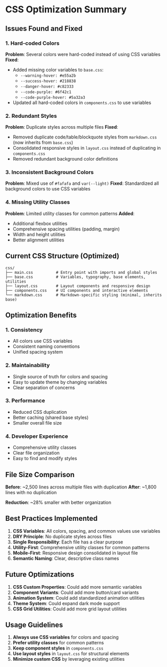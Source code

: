 # CSS Optimization Summary

## Issues Found and Fixed

### 1. Hard-coded Colors
**Problem**: Several colors were hard-coded instead of using CSS variables
**Fixed**: 
- Added missing color variables to `base.css`:
  - `--warning-hover: #e55a2b`
  - `--success-hover: #218838`
  - `--danger-hover: #c82333`
  - `--code-purple: #6f42c1`
  - `--code-purple-hover: #5a32a3`
- Updated all hard-coded colors in `components.css` to use variables

### 2. Redundant Styles
**Problem**: Duplicate styles across multiple files
**Fixed**:
- Removed duplicate code/table/blockquote styles from `markdown.css` (now inherits from `base.css`)
- Consolidated responsive styles in `layout.css` instead of duplicating in `components.css`
- Removed redundant background color definitions

### 3. Inconsistent Background Colors
**Problem**: Mixed use of `#fafafa` and `var(--light)`
**Fixed**: Standardized all background colors to use CSS variables

### 4. Missing Utility Classes
**Problem**: Limited utility classes for common patterns
**Added**:
- Additional flexbox utilities
- Comprehensive spacing utilities (padding, margin)
- Width and height utilities
- Better alignment utilities

## Current CSS Structure (Optimized)

```
css/
├── main.css          # Entry point with imports and global styles
├── base.css          # Variables, typography, base elements, utilities
├── layout.css        # Layout components and responsive design
├── components.css    # UI components and interactive elements
└── markdown.css      # Markdown-specific styling (minimal, inherits base)
```

## Optimization Benefits

### 1. **Consistency**
- All colors use CSS variables
- Consistent naming conventions
- Unified spacing system

### 2. **Maintainability**
- Single source of truth for colors and spacing
- Easy to update theme by changing variables
- Clear separation of concerns

### 3. **Performance**
- Reduced CSS duplication
- Better caching (shared base styles)
- Smaller overall file size

### 4. **Developer Experience**
- Comprehensive utility classes
- Clear file organization
- Easy to find and modify styles

## File Size Comparison

**Before**: ~2,500 lines across multiple files with duplication
**After**: ~1,800 lines with no duplication

**Reduction**: ~28% smaller with better organization

## Best Practices Implemented

1. **CSS Variables**: All colors, spacing, and common values use variables
2. **DRY Principle**: No duplicate styles across files
3. **Single Responsibility**: Each file has a clear purpose
4. **Utility-First**: Comprehensive utility classes for common patterns
5. **Mobile-First**: Responsive design consolidated in layout file
6. **Semantic Naming**: Clear, descriptive class names

## Future Optimizations

1. **CSS Custom Properties**: Could add more semantic variables
2. **Component Variants**: Could add more button/card variants
3. **Animation System**: Could add standardized animation utilities
4. **Theme System**: Could expand dark mode support
5. **CSS Grid Utilities**: Could add more grid layout utilities

## Usage Guidelines

1. **Always use CSS variables** for colors and spacing
2. **Prefer utility classes** for common patterns
3. **Keep component styles** in `components.css`
4. **Use layout styles** in `layout.css` for structural elements
5. **Minimize custom CSS** by leveraging existing utilities
